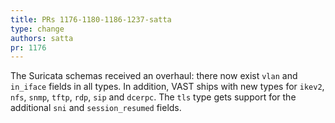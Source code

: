 ```yaml
---
title: PRs 1176-1180-1186-1237-satta
type: change
authors: satta
pr: 1176
---
```


The Suricata schemas received an overhaul: there now exist `vlan` and `in_iface`
fields in all types. In addition, VAST ships with new types for `ikev2`, `nfs`,
`snmp`, `tftp`, `rdp`, `sip` and `dcerpc`. The `tls` type gets support for the
additional `sni` and `session_resumed` fields.
